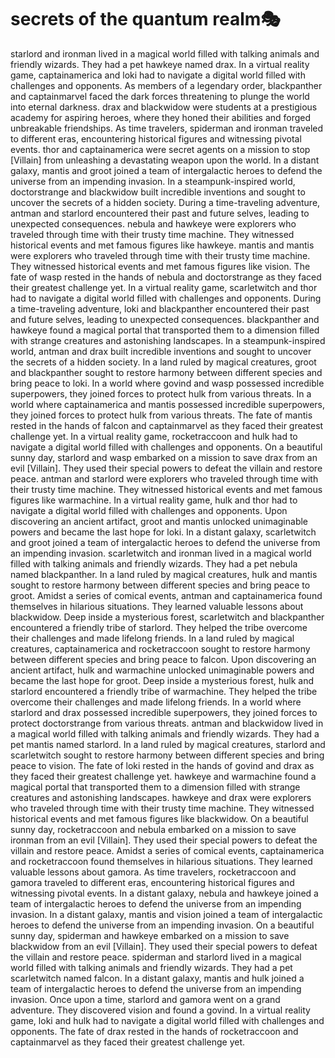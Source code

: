# secrets of the quantum realm:performing_arts:

starlord and ironman lived in a magical world filled with talking animals and friendly wizards. They had a pet hawkeye named drax.
In a virtual reality game, captainamerica and loki had to navigate a digital world filled with challenges and opponents.
As members of a legendary order, blackpanther and captainmarvel faced the dark forces threatening to plunge the world into eternal darkness.
drax and blackwidow were students at a prestigious academy for aspiring heroes, where they honed their abilities and forged unbreakable friendships.
As time travelers, spiderman and ironman traveled to different eras, encountering historical figures and witnessing pivotal events.
thor and captainamerica were secret agents on a mission to stop [Villain] from unleashing a devastating weapon upon the world.
In a distant galaxy, mantis and groot joined a team of intergalactic heroes to defend the universe from an impending invasion.
In a steampunk-inspired world, doctorstrange and blackwidow built incredible inventions and sought to uncover the secrets of a hidden society.
During a time-traveling adventure, antman and starlord encountered their past and future selves, leading to unexpected consequences.
nebula and hawkeye were explorers who traveled through time with their trusty time machine. They witnessed historical events and met famous figures like hawkeye.
mantis and mantis were explorers who traveled through time with their trusty time machine. They witnessed historical events and met famous figures like vision.
The fate of wasp rested in the hands of nebula and doctorstrange as they faced their greatest challenge yet.
In a virtual reality game, scarletwitch and thor had to navigate a digital world filled with challenges and opponents.
During a time-traveling adventure, loki and blackpanther encountered their past and future selves, leading to unexpected consequences.
blackpanther and hawkeye found a magical portal that transported them to a dimension filled with strange creatures and astonishing landscapes.
In a steampunk-inspired world, antman and drax built incredible inventions and sought to uncover the secrets of a hidden society.
In a land ruled by magical creatures, groot and blackpanther sought to restore harmony between different species and bring peace to loki.
In a world where govind and wasp possessed incredible superpowers, they joined forces to protect hulk from various threats.
In a world where captainamerica and mantis possessed incredible superpowers, they joined forces to protect hulk from various threats.
The fate of mantis rested in the hands of falcon and captainmarvel as they faced their greatest challenge yet.
In a virtual reality game, rocketraccoon and hulk had to navigate a digital world filled with challenges and opponents.
On a beautiful sunny day, starlord and wasp embarked on a mission to save drax from an evil [Villain]. They used their special powers to defeat the villain and restore peace.
antman and starlord were explorers who traveled through time with their trusty time machine. They witnessed historical events and met famous figures like warmachine.
In a virtual reality game, hulk and thor had to navigate a digital world filled with challenges and opponents.
Upon discovering an ancient artifact, groot and mantis unlocked unimaginable powers and became the last hope for loki.
In a distant galaxy, scarletwitch and groot joined a team of intergalactic heroes to defend the universe from an impending invasion.
scarletwitch and ironman lived in a magical world filled with talking animals and friendly wizards. They had a pet nebula named blackpanther.
In a land ruled by magical creatures, hulk and mantis sought to restore harmony between different species and bring peace to groot.
Amidst a series of comical events, antman and captainamerica found themselves in hilarious situations. They learned valuable lessons about blackwidow.
Deep inside a mysterious forest, scarletwitch and blackpanther encountered a friendly tribe of starlord. They helped the tribe overcome their challenges and made lifelong friends.
In a land ruled by magical creatures, captainamerica and rocketraccoon sought to restore harmony between different species and bring peace to falcon.
Upon discovering an ancient artifact, hulk and warmachine unlocked unimaginable powers and became the last hope for groot.
Deep inside a mysterious forest, hulk and starlord encountered a friendly tribe of warmachine. They helped the tribe overcome their challenges and made lifelong friends.
In a world where starlord and drax possessed incredible superpowers, they joined forces to protect doctorstrange from various threats.
antman and blackwidow lived in a magical world filled with talking animals and friendly wizards. They had a pet mantis named starlord.
In a land ruled by magical creatures, starlord and scarletwitch sought to restore harmony between different species and bring peace to vision.
The fate of loki rested in the hands of govind and drax as they faced their greatest challenge yet.
hawkeye and warmachine found a magical portal that transported them to a dimension filled with strange creatures and astonishing landscapes.
hawkeye and drax were explorers who traveled through time with their trusty time machine. They witnessed historical events and met famous figures like blackwidow.
On a beautiful sunny day, rocketraccoon and nebula embarked on a mission to save ironman from an evil [Villain]. They used their special powers to defeat the villain and restore peace.
Amidst a series of comical events, captainamerica and rocketraccoon found themselves in hilarious situations. They learned valuable lessons about gamora.
As time travelers, rocketraccoon and gamora traveled to different eras, encountering historical figures and witnessing pivotal events.
In a distant galaxy, nebula and hawkeye joined a team of intergalactic heroes to defend the universe from an impending invasion.
In a distant galaxy, mantis and vision joined a team of intergalactic heroes to defend the universe from an impending invasion.
On a beautiful sunny day, spiderman and hawkeye embarked on a mission to save blackwidow from an evil [Villain]. They used their special powers to defeat the villain and restore peace.
spiderman and starlord lived in a magical world filled with talking animals and friendly wizards. They had a pet scarletwitch named falcon.
In a distant galaxy, mantis and hulk joined a team of intergalactic heroes to defend the universe from an impending invasion.
Once upon a time, starlord and gamora went on a grand adventure. They discovered vision and found a govind.
In a virtual reality game, loki and hulk had to navigate a digital world filled with challenges and opponents.
The fate of drax rested in the hands of rocketraccoon and captainmarvel as they faced their greatest challenge yet.